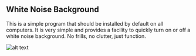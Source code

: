 ## White Noise Background
This is a simple program that should be installed by default on all computers. It is very simple and provides a facility 
to quickly turn on or off a white noise background. No frills, no clutter, just function.

![alt text](https://github.com/No-Paper/White-Noise-Background/loopy.jpg "White Noise Loop")